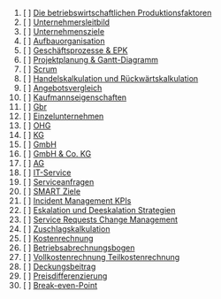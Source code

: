 
1. [ ] [Die betriebswirtschaftlichen Produktionsfaktoren](Die%20betriebswirtschaftlichen%20Produktionsfaktoren.md)
2. [ ] [Unternehmersleitbild](Leitbild.md)
3. [ ] [Unternehmensziele](Ziele.md)
4. [ ] [Aufbauorganisation](Aufbauorganisation.md)
5. [ ] [Geschäftsprozesse & EPK](Geschäftsprozesse%20&%20EPK.md)
6. [ ] [Projektplanung & Gantt-Diagramm](Projektplanung%20&%20Gantt-Diagramm.md)
7. [ ] [Scrum](Scrum.md)
8. [ ] [Handelskalkulation und Rückwärtskalkulation](Handelskalkulation%20und%20Rückwärtskalkulation.md)
9. [ ] [Angebotsvergleich](Angebotsvergleich.md)
10. [ ] [Kaufmannseigenschaften](Kaufmannseigenschaften.md)
11. [ ] [Gbr](Gbr.md)
12. [ ] [Einzelunternehmen](Einzelunternehmen.md)
13. [ ] [OHG](OHG.md)
14. [ ] [KG](KG.md)
15. [ ] [GmbH](GmbH.md)
16. [ ] [GmbH & Co. KG](GmbH%20&%20Co.%20KG.md)
17. [ ] [AG](AG.md)
18. [ ] [IT-Service](IT-Service.md)
19. [ ] [Serviceanfragen](Serviceanfragen.md)
20. [ ] [SMART Ziele](SMART%20Ziele.md)
21. [ ] [Incident Management KPIs](Incident%20Management%20KPIs.md)
22. [ ] [Eskalation und Deeskalation Strategien](Eskalation%20und%20Deeskalation%20Strategien.md)
23. [ ] [Service Requests Change Management](Service%20Requests%20Change%20Management.md)
24. [ ] [Zuschlagskalkulation](Zuschlagskalkulation.md)
25. [ ] [Kostenrechnung](Kostenrechnung.md)
26. [ ] [Betriebsabrechnungsbogen](Betriebsabrechnungsbogen.md)
27. [ ] [Vollkostenrechnung Teilkostenrechnung](Vollkostenrechnung%20Teilkostenrechnung.md)
28. [ ] [Deckungsbeitrag](Deckungsbeitrag.md)
29. [ ] [Preisdifferenzierung](Preisdifferenzierung.md)
30. [ ] [Break-even-Point](Break-even-Point.md)